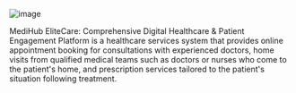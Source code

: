 ![image](https://github.com/user-attachments/assets/8d3bb073-558e-49db-996a-6c10d7742275)




MediHub EliteCare: Comprehensive Digital Healthcare & Patient Engagement Platform is a healthcare services system that provides online appointment booking for consultations with experienced doctors, home visits from qualified medical teams such as doctors or nurses who come to the patient's home, and prescription services tailored to the patient's situation following treatment.


